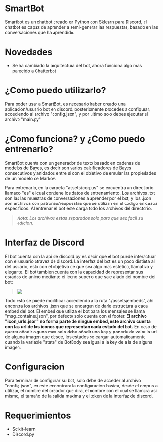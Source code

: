 # SmartBot
Smartbot es un chatbot creado en Python con Sklearn para Discord, el chatbot es capaz de aprender a semi-generar las respuestas, basado en las conversaciones que ha aprendido. 

# Novedades
- Se ha cambiado la arquitectura del bot, ahora funciona algo mas parecido a Chatterbot

# ¿Como puedo utilizarlo?
Para poder usar a SmartBot, es necesario haber creado una aplicacion/usuario bot en discord, posteriomente procedes a configurar, accediendo al archivo "config.json",
y por ultimo solo debes ejecutar el archivo "main.py"

# ¿Como funciona? y ¿Como puedo entrenarlo?
SmartBot cuenta con un generador de texto basado en cadenas de modelos de Bayes, es decir son varios calsificadores de Bayes consecutivos y anidados entre si
con el objetivo de emular las propiedades de un modelo de Markov.

Para entrenarlo, en la carpeta "assets/corpus" se encuentra un directiorio llamado "es" el cual contiene los datos de entrenamiento. Los archivos .txt son las las muestras de conversaciones a aprender por el bot, y los .json son archivos con patrones/respuestas que se utilizan en el codigo en casos especificos. Al entrenar el bot este carga todo los archivos del directorio.

> *Nota: Los archivos estas separados solo para que sea facil su edicion.*

# Interfaz de Discord
El bot cuenta con la api de discord.py es decir que el bot puede interactuar con el usuario atravez de discord. La interfaz del bot es un poco distinta al del usuario, esto con el objetivo de que sea algo mas estetico, llamativo y elegante. El bot tambien cuenta con la capacidad de representar sus estados de animo mediante el icono superio que sale alado del nombre del bot:
> <img src="https://media.discordapp.net/attachments/810336186010697748/811457193475964978/unknown.png">

Todo esto se puede modificar accediendo a la ruta "./assets/embeds", ahi encontra los archivos .json que se encargan de darle estructura a cada embed del bot.
El embed que utiliza el bot para los mensajes se llama "msg_container.json", por defecto solo cuenta con el footer. **El archivo "icon_urls.json" no forma parte de ningun embed, este archivo cuenta con las url de los iconos que representan cada estado del bot.** En caso de querer añadir alguno mas solo debe añadir una key y ponerle de valor la url de alguna imagen que desee, los estados se cargan automaticamente cuando la variable "state" de BotBody sea igual a la key de a la de alguna imagen.

# Configuracion
Para terminar de configurar su bot, solo debe de acceder al archivo "config.json", en este encontrara la configuracion basica, desde el corpus a utilizar, el nombre del creador que dira, el nombre con el cual se llamara asi mismo, el tamaño de la salida maxima y el token de la interfaz de discord.

# Requerimientos
- Scikit-learn
- Discord.py
